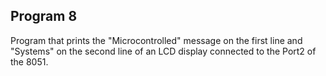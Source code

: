 ## Program 8

Program that prints the "Microcontrolled" message on the first line and "Systems" on the second line of an LCD display connected to the Port2 of the 8051.
